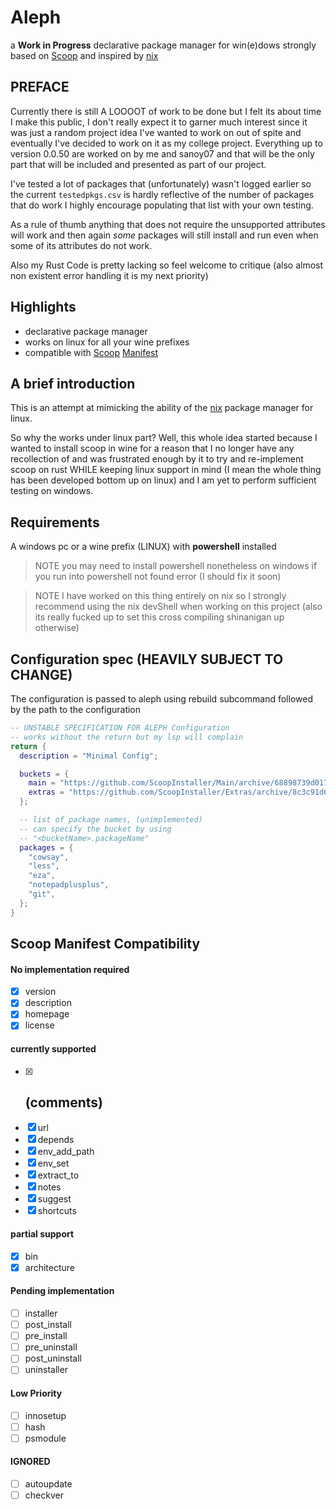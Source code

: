 # Aleph 
a **Work in Progress** declarative package manager for win(e)dows strongly based on
[Scoop](https://github.com/ScoopInstaller/Scoop/) and inspired by
[nix](https://nixos.org/)

## PREFACE
Currently there is still A LOOOOT of work to be done but I felt its about time
I make this public, I don't really expect it to garner much interest since it
was just a random project idea I've wanted to work on out of spite and eventually
I've decided to work on it as my college project. Everything up to version 0.0.50 are
worked on by me and sanoy07 and that will be the only part that will be included and
presented as part of our project.

I've tested a lot of packages that (unfortunately) wasn't logged earlier so the current
`testedpkgs.csv` is hardly reflective of the number of packages that do work I highly encourage
populating that list with your own testing.

As a rule of thumb anything that does not require the unsupported attributes will work
and then again *some* packages will still install and run even when some of its attributes
do not work.

Also my Rust Code is pretty lacking so feel welcome to critique (also almost
non existent error handling it is my next priority)

## Highlights
- declarative package manager
- works on linux for all your wine prefixes
- compatible with [Scoop](https://github.com/ScoopInstaller/Scoop/)
[Manifest](https://github.com/ScoopInstaller/Scoop/wiki/App-Manifests)

## A brief introduction
This is an attempt at mimicking the ability of the [nix](https://nixos.org/)
package manager for linux.

So why the works under linux part? Well, this whole idea started because I
wanted to install scoop in wine for a reason that I no longer have any
recollection of and was frustrated enough by it to try and re-implement scoop
on rust WHILE keeping linux support in mind (I mean the whole thing has been
developed bottom up on linux) and I am yet to perform sufficient testing on
windows.

## Requirements
A windows pc or a wine prefix (LINUX) with **powershell** installed

> NOTE you may need to install powershell nonetheless on windows if you run into
powershell not found error (I should fix it soon)

> NOTE I have worked on this thing entirely on nix so I strongly recommend using
the nix devShell when working on this project (also its really fucked up to set
this cross compiling shinanigan up otherwise)

## Configuration spec (HEAVILY SUBJECT TO CHANGE)
The configuration is passed to aleph using rebuild subcommand followed by the path
to the configuration
```lua
-- UNSTABLE SPECIFICATION FOR ALEPH Configuration
-- works without the return but my lsp will complain
return {
  description = "Minimal Config";

  buckets = {
    main = "https://github.com/ScoopInstaller/Main/archive/68898739d017dfed8fcf7c096c48fe5d829c7bbd.zip",
    extras = "https://github.com/ScoopInstaller/Extras/archive/8c3c91d622775f8bafc9ee6051c7ccc016fe7ec7.zip",
  };

  -- list of package names, (unimplemented)
  -- can specify the bucket by using
  -- "<bucketName>.packageName"
  packages = {
    "cowsay",
    "less",
    "eza",
    "notepadplusplus",
    "git",
  };
}
```

## Scoop Manifest Compatibility
#### No implementation required
- [x] version
- [x] description
- [x] homepage
- [x] license

#### currently supported
- [x] ## (comments)
- [x] url
- [x] depends
- [x] env_add_path
- [x] env_set
- [x] extract_to
- [x] notes
- [x] suggest
- [x] shortcuts

#### partial support
- [x] bin
- [x] architecture

#### Pending implementation
- [ ] installer
- [ ] post_install
- [ ] pre_install
- [ ] pre_uninstall
- [ ] post_uninstall
- [ ] uninstaller

#### Low Priority
- [ ] innosetup
- [ ] hash
- [ ] psmodule

#### IGNORED
- [ ] autoupdate
- [ ] checkver
